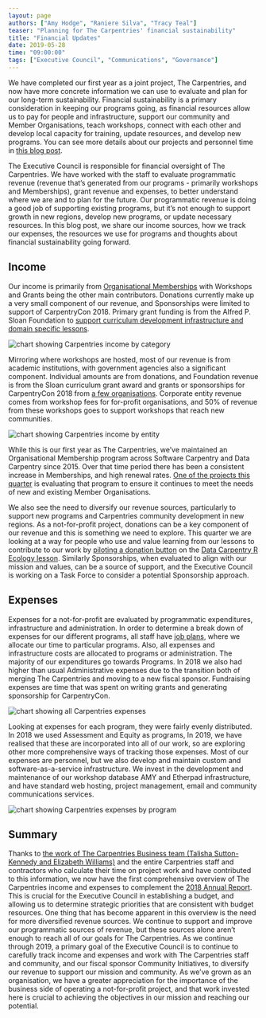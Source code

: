 ```yaml
---
layout: page
authors: ["Amy Hodge", "Raniere Silva", "Tracy Teal"]
teaser: "Planning for The Carpentries' financial sustainability"
title: "Financial Updates"
date: 2019-05-28
time: "09:00:00"
tags: ["Executive Council", "Communications", "Governance"]
---
```


We have completed our first year as a joint project, The Carpentries, and now have more concrete information we can use to evaluate and plan for our long-term sustainability. Financial sustainability is a primary consideration in keeping our programs going, as financial resources allow us to pay for people and infrastructure, support our community and Member Organisations, teach workshops, connect with each other and develop local capacity for training, update resources, and develop new programs. You can see more details about our projects and personnel time in [this blog post](https://carpentries.org/blog/2019/02/projects-teams-job-plans/). 

The Executive Council is responsible for financial oversight of The Carpentries. We have worked with the staff to evaluate programmatic revenue (revenue that’s generated from our programs - primarily workshops and Memberships), grant revenue and expenses, to better understand where we are and to plan for the future. Our programmatic revenue is doing a good job of supporting existing programs, but it’s not enough to support growth in new regions, develop new programs, or update necessary resources. In this blog post, we share our income sources, how we track our expenses, the resources we use for programs and thoughts about financial sustainability going forward.

## Income

Our income is primarily from [Organisational Memberships](https://carpentries.org/membership/) with Workshops and Grants being the other main contributors. Donations currently make up a very small component of our revenue, and Sponsorships were limited to support of CarpentryCon 2018. Primary grant funding is from the Alfred P. Sloan Foundation to [support curriculum development infrastructure and domain specific lessons](https://datacarpentry.org/blog/2018/02/curriculum-dev-scaling).

![chart showing Carpentries income by category](/blog/2019/05/income-by-category.png)

Mirroring where workshops are hosted, most of our revenue is from academic institutions, with government agencies also a significant component. Individual amounts are from donations, and Foundation revenue is from the Sloan curriculum grant award and grants or sponsorships for CarpentryCon 2018 from [a few organisations](http://www.carpentrycon.org/#portfolio). Corporate entity revenue comes from workshop fees for for-profit organisations, and 50% of revenue from these workshops goes to support workshops that reach new communities. 

![chart showing Carpentries income by entity](/blog/2019/05/income-by-entity.png)

While this is our first year as The Carpentries, we’ve maintained an Organisational Membership program across Software Carpentry and Data Carpentry since 2015. Over that time period there has been a consistent increase in Memberships, and high renewal rates. [One of the projects this quarter](https://carpentries.org/blog/2019/05/q2-work-at-the-carpentries/#membership-team) is evaluating that program to ensure it continues to meet the needs of new and existing Member Organisations. 

We also see the need to diversify our revenue sources, particularly to support new programs and Carpentries community development in new regions. As a not-for-profit project, donations can be a key component of our revenue and this is something we need to explore. This quarter we are looking at a way for people who use and value learning from our lessons to contribute to our work by [piloting a donation button](https://carpentries.org/blog/2019/05/q2-work-at-the-carpentries/#infrastructure-team) on the [Data Carpentry R Ecology lesson](https://datacarpentry.org/R-ecology-lesson/). Similarly Sponsorships, when evaluated to align with our mission and values, can be a source of support, and the Executive Council is working on a Task Force to consider a potential Sponsorship approach.  


## Expenses

Expenses for a not-for-profit are evaluated by programmatic expenditures, infrastructure and administration. In order to determine a break down of expenses for our different programs, all staff have [job plans](https://carpentries.org/blog/2019/02/projects-teams-job-plans/), where we allocate our time to particular programs. Also, all expenses and infrastructure costs are allocated to programs or administration. The majority of our expenditures go towards Programs. In 2018 we also had higher than usual Administrative expenses due to the transition both of  merging The Carpentries and moving to a new fiscal sponsor. Fundraising expenses are time that was spent on writing grants and generating sponsorship for CarpentryCon. 

![chart showing all Carpentries expenses](/blog/2019/05/all-expenses.png)

Looking at expenses for each program, they were fairly evenly distributed. In 2018 we used Assessment and Equity as programs, In 2019, we have realised that these are incorporated into all of our work, so are exploring other more comprehensive ways of tracking those expenses. Most of our expenses are personnel, but we also develop and maintain custom and software-as-a-service infrastructure. We invest in the development and maintenance of our workshop database AMY and Etherpad infrastructure, and have standard web hosting, project management, email and community communications services. 

![chart showing Carpentries expenses by program](/blog/2019/05/expenses-by-program.png)

## Summary

Thanks to [the work of The Carpentries Business team (Talisha Sutton-Kennedy and Elizabeth Williams)](https://carpentries.org/blog/2019/05/q2-work-at-the-carpentries/#business-team) and the entire Carpentries staff and contractors who calculate their time on project work and have contributed to this information, we now have the first comprehensive overview of The Carpentries income and expenses to complement the [2018 Annual Report](https://carpentries.org/files/assessment/TheCarpentries2018AnnualReport.pdf). This is crucial for the Executive Council in establishing a budget, and allowing us to determine strategic priorities that are consistent with budget resources. One thing that has become apparent in this overview is the need for more diversified revenue sources. We continue to support and improve our programmatic sources of revenue, but these sources alone aren’t enough to reach all of our goals for The Carpentries. As we continue through 2019, a primary goal of the Executive Council is to continue to carefully track income and expenses and work with The Carpentries staff and community, and our fiscal sponsor Community Initiatives, to diversify our revenue to support our mission and community. As we’ve grown as an organisation, we have a greater appreciation for the importance of the business side of operating a not-for-profit project, and that work invested here is crucial to achieving the objectives in our mission and reaching our potential. 
